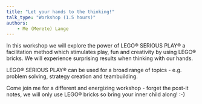 ```yaml
---
title: "Let your hands to the thinking!"
talk_type: "Workshop (1.5 hours)"
authors:
    - Me (Merete) Lange
---
```

In this workshop we will explore the power of LEGO® SERIOUS PLAY® a facilitation method which stimulates play, fun and creativity by using LEGO® bricks. We will experience surprising results when thinking with our hands. 

LEGO® SERIOUS PLAY® can be used for a broad range of topics - e.g. problem solving, strategy creation and teambuilding. 

Come join me for a different and energizing workshop - forget the post-it notes, we will only use LEGO® bricks so bring your inner child along! :-)
